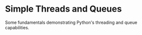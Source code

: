# Simple Threads and Queues
Some fundamentals demonstrating Python's threading and queue capabilities.
